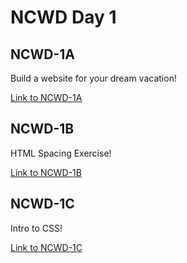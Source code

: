 # NCWD Day 1

## NCWD-1A
Build a website for your dream vacation! 

[Link to NCWD-1A](https://github.com/codebug-nc/NCWD-1A)


## NCWD-1B
HTML Spacing Exercise! 

[Link to NCWD-1B](https://github.com/codebug-nc/NCWD-1B)


## NCWD-1C
Intro to CSS! 

[Link to NCWD-1C](https://github.com/codebug-nc/NCWD-1C)

